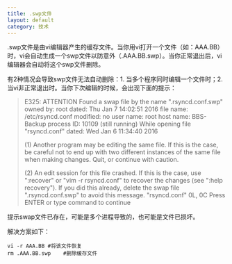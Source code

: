 ```yaml
---
title: .swp文件
layout: default
category: 技术
---
```



.swp文件是由vi编辑器产生的缓存文件。当你用vi打开一个文件（如：AAA.BB）时，vi会自动生成一个swp文件以防意外（.AAA.BB.swp）。当你正常退出后，vi编辑器会自动将这个swp文件删除。

有2种情况会导致swp文件无法自动删除：1. 当多个程序同时编辑一个文件时；2. 当vi非正常退出时。当你下次编辑的时候，会出现下面的提示：

> E325: ATTENTION
>Found a swap file by the name ".rsyncd.conf.swp" owned by: root dated: Thu Jan 7 14:02:51 2016
>file name: /etc/rsyncd.conf
>modified: no
>user name: root host name: BBS-Backup
>process ID: 10109 (still running)
>While opening file "rsyncd.conf"
>dated: Wed Jan 6 11:34:40 2016
>
>(1) Another program may be editing the same file.
>If this is the case, be careful not to end up with two different instances of the same file when making changes. Quit, or continue with caution.
>
>(2) An edit session for this file crashed.
>If this is the case, use ":recover" or "vim -r rsyncd.conf" to recover the changes (see ":help recovery"). If you did this already, delete the swap file ".rsyncd.conf.swp" to avoid this message.
>"rsyncd.conf" 0L, 0C
>Press ENTER or type command to continue

提示swap文件已存在，可能是多个进程导致的，也可能是文件已损坏。

解决方案如下：

    vi -r AAA.BB #将该文件恢复
    rm .AAA.BB.swp    #删除缓存文件
